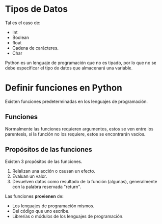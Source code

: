 # Tipos de Datos

Tal es el caso de:

- Int 
- Boolean
- float
- Cadena de carácteres.
- Char

Python es un lenguaje de programación que no es tipado, por lo que no se debe específicar el tipo de datos que almacenará una variable.

# Definir funciones en Python

Existen funciones predeterminadas en los lenguajes de programación. 

## Funciones

Normalmente las funciones requieren argumentos, estos se ven entre los parentesís, si la función no los requiere, estos se encontrarán vacíos.

## Propósitos de las funciones

Existen 3 propósitos de las funciones.
1. Relalizan una acción o causan un efecto.
2. Evaluan un valor.
3. Devuelven datos como resultado de la función (algunas), generalmente con la palabra reservada "return".

Las funciones **provienen** de:
- Los lenguajes de programación mismos.
- Del código que uno escribe.
- Librerías o módulos de los lenguajes de programación.

